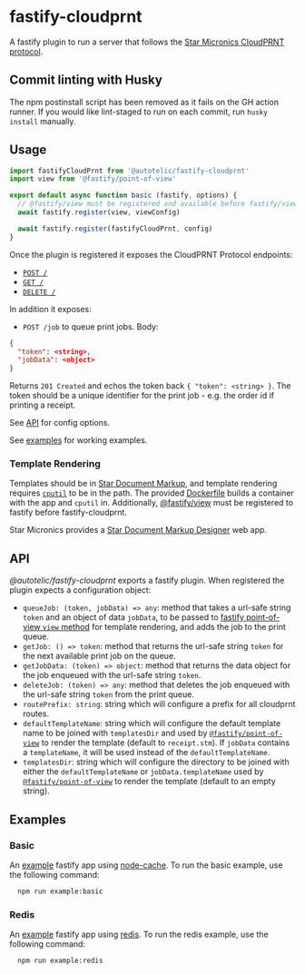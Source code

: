 # fastify-cloudprnt

A fastify plugin to run a server that follows the [Star Micronics CloudPRNT protocol](https://www.star-m.jp/products/s_print/CloudPRNTSDK/Documentation/en/developerguide/introduction.html).

## Commit linting with Husky

The npm postinstall script has been removed as it fails on the GH action runner. If you would like lint-staged to run on each commit, run `husky install` manually.

## Usage

```js
import fastifyCloudPrnt from '@autotelic/fastify-cloudprnt'
import view from '@fastify/point-of-view'

export default async function basic (fastify, options) {
  // @fastify/view must be registered and available before fastify/view
  await fastify.register(view, viewConfig)

  await fastify.register(fastifyCloudPrnt, config)
}
```

Once the plugin is registered it exposes the CloudPRNT Protocol endpoints:

* [`POST /`](https://star-m.jp/products/s_print/CloudPRNTSDK/Documentation/en/developerguide/pollingserver/post_overview.html)
* [`GET /`](https://star-m.jp/products/s_print/CloudPRNTSDK/Documentation/en/developerguide/printjobrequests/get_overview.html)
* [`DELETE /`](https://star-m.jp/products/s_print/CloudPRNTSDK/Documentation/en/developerguide/printjobconfirmation/delete_overview.html)

In addition it exposes:

* `POST /job` to queue print jobs. Body:

```json
{
  "token": <string>,
  "jobData": <object>
}
```

Returns `201 Created` and echos the token back `{ "token": <string> }`. The token should be a unique identifier for the print job - e.g. the order id if printing a receipt.

See [API](#API) for config options.

See [examples](examples/) for working examples.

### Template Rendering

Templates should be in [Star Document Markup](https://star-m.jp/products/s_print/CloudPRNTSDK/Documentation/en/articles/markup/markupintro.html), and template rendering requires [`cputil`](https://star-m.jp/products/s_print/CloudPRNTSDK/Documentation/en/articles/cputil/cputil.html) to be in the path. The provided [Dockerfile](Dockerfile) builds a container with the app and `cputil` in. Additionally, [@fastify/view](https://github.com/fastify/point-of-view) must be registered to fastify before fastify-cloudprnt.

Star Micronics provides a [Star Document Markup Designer](https://star-document-markup-designer.smcs.site/) web app.

## API

_@autotelic/fastify-cloudprnt_ exports a fastify plugin. When registered the plugin expects a configuration object:

* `queueJob: (token, jobData) => any`: method that takes a url-safe string `token` and an object of data `jobData`, to be passed to [fastify point-of-view `view` method](https://github.com/fastify/point-of-view#quick-start) for template rendering, and adds the job to the print queue.
* `getJob: () => token`: method that returns the url-safe string `token` for the next available print job on the queue.
* `getJobData: (token) => object`: method that returns the data object for the job enqueued with the url-safe string `token`.
* `deleteJob: (token) => any`: method that deletes the job enqueued with the url-safe string `token` from the print queue.
* `routePrefix: string`: string which will configure a prefix for all cloudprnt routes.
* `defaultTemplateName`: string which will configure the default template name to be joined with `templatesDir` and used by [`@fastify/point-of-view`](https://github.com/fastify/point-of-view/tree/v3.x) to render the template (default to `receipt.stm`). If `jobData` contains a `templateName`, it will be used instead of the `defaultTemplateName`.
* `templatesDir`: string which will configure the directory to be joined with either the `defaultTemplateName` or `jobData.templateName` used by [`@fastify/point-of-view`](https://github.com/fastify/point-of-view/tree/v3.x) to render the template (default to an empty string).

## Examples

### Basic
An [example](./examples/basic/) fastify app using [node-cache](https://github.com/node-cache/node-cache). To run the basic example, use the following command:
```sh
  npm run example:basic
```

### Redis
An [example](./examples/redis/) fastify app using [redis](https://www.npmjs.com/package/redis). To run the redis example, use the following command:
```sh
  npm run example:redis
```